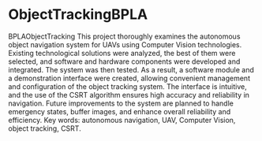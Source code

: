 # ObjectTrackingBPLA
BPLAObjectTracking 
This project thoroughly examines the autonomous object navigation system for UAVs using Computer Vision technologies. Existing technological solutions were analyzed, the best of them were selected, and software and hardware components were developed and integrated. The system was then tested. As a result, a software module and a demonstration interface were created, allowing convenient management and configuration of the object tracking system. The interface is intuitive, and the use of the CSRT algorithm ensures high accuracy and reliability in navigation. Future improvements to the system are planned to handle emergency states, buffer images, and enhance overall reliability and efficiency. Key words: autonomous navigation, UAV, Computer Vision, object tracking, CSRT.
